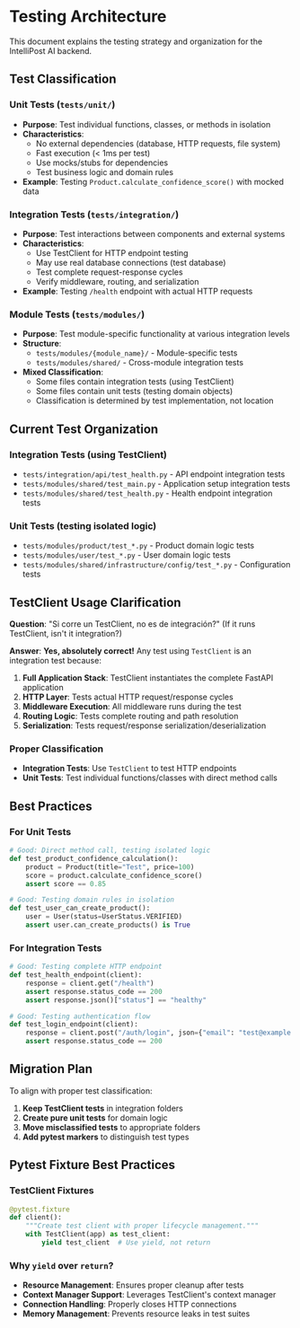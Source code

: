 # Testing Architecture

This document explains the testing strategy and organization for the IntelliPost AI backend.

## Test Classification

### Unit Tests (`tests/unit/`)
- **Purpose**: Test individual functions, classes, or methods in isolation
- **Characteristics**:
  - No external dependencies (database, HTTP requests, file system)
  - Fast execution (< 1ms per test)
  - Use mocks/stubs for dependencies
  - Test business logic and domain rules
- **Example**: Testing `Product.calculate_confidence_score()` with mocked data

### Integration Tests (`tests/integration/`)
- **Purpose**: Test interactions between components and external systems
- **Characteristics**:
  - Use TestClient for HTTP endpoint testing
  - May use real database connections (test database)
  - Test complete request-response cycles
  - Verify middleware, routing, and serialization
- **Example**: Testing `/health` endpoint with actual HTTP requests

### Module Tests (`tests/modules/`)
- **Purpose**: Test module-specific functionality at various integration levels
- **Structure**:
  - `tests/modules/{module_name}/` - Module-specific tests
  - `tests/modules/shared/` - Cross-module integration tests
- **Mixed Classification**:
  - Some files contain integration tests (using TestClient)
  - Some files contain unit tests (testing domain objects)
  - Classification is determined by test implementation, not location

## Current Test Organization

### Integration Tests (using TestClient)
- `tests/integration/api/test_health.py` - API endpoint integration tests
- `tests/modules/shared/test_main.py` - Application setup integration tests
- `tests/modules/shared/test_health.py` - Health endpoint integration tests

### Unit Tests (testing isolated logic)
- `tests/modules/product/test_*.py` - Product domain logic tests
- `tests/modules/user/test_*.py` - User domain logic tests
- `tests/modules/shared/infrastructure/config/test_*.py` - Configuration tests

## TestClient Usage Clarification

**Question**: "Si corre un TestClient, no es de integración?" (If it runs TestClient, isn't it integration?)

**Answer**: **Yes, absolutely correct!** Any test using `TestClient` is an integration test because:

1. **Full Application Stack**: TestClient instantiates the complete FastAPI application
2. **HTTP Layer**: Tests actual HTTP request/response cycles
3. **Middleware Execution**: All middleware runs during the test
4. **Routing Logic**: Tests complete routing and path resolution
5. **Serialization**: Tests request/response serialization/deserialization

### Proper Classification
- **Integration Tests**: Use `TestClient` to test HTTP endpoints
- **Unit Tests**: Test individual functions/classes with direct method calls

## Best Practices

### For Unit Tests
```python
# Good: Direct method call, testing isolated logic
def test_product_confidence_calculation():
    product = Product(title="Test", price=100)
    score = product.calculate_confidence_score()
    assert score == 0.85

# Good: Testing domain rules in isolation
def test_user_can_create_product():
    user = User(status=UserStatus.VERIFIED)
    assert user.can_create_products() is True
```

### For Integration Tests
```python
# Good: Testing complete HTTP endpoint
def test_health_endpoint(client):
    response = client.get("/health")
    assert response.status_code == 200
    assert response.json()["status"] == "healthy"

# Good: Testing authentication flow
def test_login_endpoint(client):
    response = client.post("/auth/login", json={"email": "test@example.com"})
    assert response.status_code == 200
```

## Migration Plan

To align with proper test classification:

1. **Keep TestClient tests** in integration folders
2. **Create pure unit tests** for domain logic
3. **Move misclassified tests** to appropriate folders
4. **Add pytest markers** to distinguish test types

## Pytest Fixture Best Practices

### TestClient Fixtures
```python
@pytest.fixture
def client():
    """Create test client with proper lifecycle management."""
    with TestClient(app) as test_client:
        yield test_client  # Use yield, not return
```

### Why `yield` over `return`?
- **Resource Management**: Ensures proper cleanup after tests
- **Context Manager Support**: Leverages TestClient's context manager
- **Connection Handling**: Properly closes HTTP connections
- **Memory Management**: Prevents resource leaks in test suites
